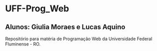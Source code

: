 # UFF-Prog_Web
## Alunos: Giulia Moraes e Lucas Aquino
Repositório para matéria de Programação Web da Universidade Federal Fluminense - RO.
